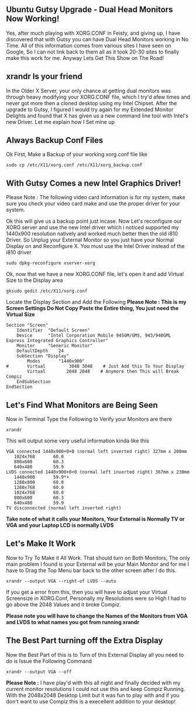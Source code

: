 ## Ubuntu Gutsy Upgrade - Dual Head Monitors Now Working!


Yes,  after much playing with XORG.CONF in Feisty, and giving up,  I have discovered that with Gutsy you can have Dual Head Monitors working in No Time.  All of this information comes from various sites I have seen on Google, So I can not link back to them all as it took 20-30 sites to finally make this work for me.   Anyway Lets Get This Show on The Road!



## xrandr Is your friend



In the Older X Server, your only chance at getting dual monitors was through heavy modifying your XORG.CONF file, which I try'd afew times and never got more then a cloned desktop using my Intel Chipset.
After the upgrade to Gutsy, I figured I would try again for my Extended Monitor Delights and found that X has given us a new command line tool with Intel's new Driver.  Let me explain how I Set mine up



## Always Backup Conf Files



Ok First, Make a Backup of your working xorg.conf file like


    
    
    sudo cp /etc/X11/xorg.conf /etc/X11/xorg_backup.conf
    





## With Gutsy Comes a new Intel Graphics Driver!



Please Note : The following video card information is for my system, make sure you check your video card make and use the proper driver for your system.

Ok this will give us a backup point just incase.  Now Let's reconfigure our XORG server and use the new Intel driver which i noticed supported my 1440x900 resolution natively and worked much better then the old i810 Driver. So Unplug your External Monitor so you just have your Normal Display on and Reconfigure X.  You must use the Intel Driver instead of the i810 driver


    
    
    sudo dpkg-reconfigure xserver-xorg
    



Ok, now that we have a new XORG.CONF file, let's open it and add Virtual Size to the Display area


    
    
    gksudo gedit /etc/X11/xorg.conf
    



Locate the Display Section and Add the Following 
**Please Note : This is my Screen Settings Do Not Copy Paste the Entire thing, You just need the Virtual Size**


    
    
    Section "Screen"
    	Identifier	"Default Screen"
    	Device		"Intel Corporation Mobile 945GM/GMS, 943/940GML Express Integrated Graphics Controller"
    	Monitor		"Generic Monitor"
    	DefaultDepth	24
    	SubSection "Display"
    		Modes		"1440x900"
    #		Virtual         3048 3048    # Just Add this To Your Display
    		Virtual        2048 2048    # Anymore then This will Break Compiz
    	EndSubSection
    EndSection
    






## Let's Find What Monitors are Being Seen



Now in Terminal Type the Following to Verify your Monitors are there


    
    
    xrandr
    



This will output some very useful information kinda like this

    
    
    
    VGA connected 1440x900+0+0 (normal left inverted right) 327mm x 200mm
       1024x768       60.0
       800x600        60.3
       640x480        59.9
    LVDS connected 1440x900+0+0 (normal left inverted right) 367mm x 230mm
       1440x900       59.9*+
       1280x800       60.0
       1280x768       60.0
       1024x768       60.0
       800x600        60.3
       640x480        59.9
    TV disconnected (normal left inverted right)
    



**Take note of what it calls your Monitors,  Your External is Normally TV or VGA and your Laptop LCD is normally LVDS**




## Let's Make It Work



Now to Try To Make it All Work. That should turn on Both Monitors, The only main problem I found is your External will be your Main Monitor and for me I have to Drag the Top Menu bar back to the other 
screen after I do this.  


    
    
    xrandr --output VGA --right-of LVDS --auto
    



If you get a error from this, then you will have to adjust your Virtual Screensize in XORG.Conf,  Personally my Resolutions were so High I had to go above the 2048 Values and it broke Compiz.

**Please note you will have to change the Names of the Monitors from VGA and LVDS to what names you got from running xrandr**




## The Best Part turning off the Extra Display



Now the Best Part of this is to Turn of this External Display all you need to do is Issue the Following Command


    
    
    xrandr --output VGA --off
    




**Please Note :** I have play'd with this all night and finally decided with my current monitor resolutions I could not use this and keep Compiz Running.  With the 2048x2048 Desktop Limit
but it was fun to play with and if you don't want to use Compiz this is a execellent addition to your desktop!
